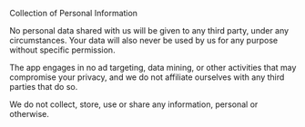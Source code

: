 Collection of Personal Information

No personal data shared with us will be given to any third party, under any circumstances.
Your data will also never be used by us for any purpose without specific permission.

The app engages in no ad targeting, data mining, or other activities that may compromise your privacy, and we do not affiliate ourselves with any third parties that do so.

We do not collect, store, use or share any information, personal or otherwise.

